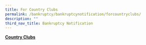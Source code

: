 ```yaml
---
title: For Country Clubs
permalink: /bankruptcy/bankruptcynotification/forcountryclubs/
description: ""
third_nav_title: Bankruptcy Notification
---
```



<u><b>Country Clubs</b></u><br>